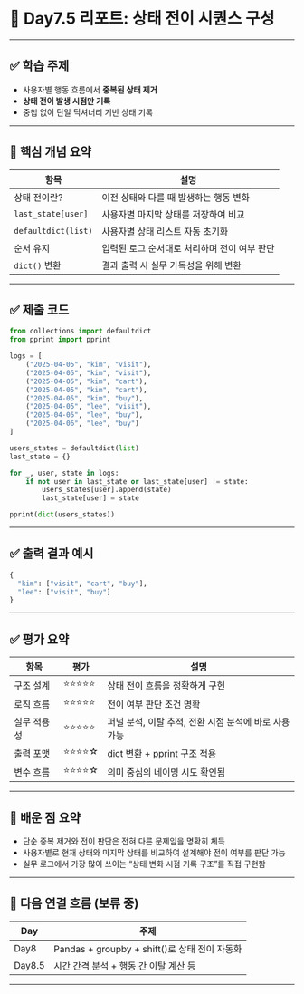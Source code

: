 # 📄 Day7.5 리포트: 상태 전이 시퀀스 구성

---

## ✅ 학습 주제

- 사용자별 행동 흐름에서 **중복된 상태 제거**
- **상태 전이 발생 시점만 기록**
- 중첩 없이 단일 딕셔너리 기반 상태 기록

---

## 📌 핵심 개념 요약

| 항목 | 설명 |
|------|------|
| 상태 전이란? | 이전 상태와 다를 때 발생하는 행동 변화 |
| `last_state[user]` | 사용자별 마지막 상태를 저장하여 비교 |
| `defaultdict(list)` | 사용자별 상태 리스트 자동 초기화 |
| 순서 유지 | 입력된 로그 순서대로 처리하며 전이 여부 판단 |
| `dict()` 변환 | 결과 출력 시 실무 가독성을 위해 변환 |

---

## ✅ 제출 코드

```python
from collections import defaultdict
from pprint import pprint

logs = [
    ("2025-04-05", "kim", "visit"),
    ("2025-04-05", "kim", "visit"),
    ("2025-04-05", "kim", "cart"),
    ("2025-04-05", "kim", "cart"),
    ("2025-04-05", "kim", "buy"),
    ("2025-04-05", "lee", "visit"),
    ("2025-04-05", "lee", "buy"),
    ("2025-04-06", "lee", "buy")
]

users_states = defaultdict(list)
last_state = {}

for _, user, state in logs:
    if not user in last_state or last_state[user] != state:
        users_states[user].append(state)
        last_state[user] = state

pprint(dict(users_states))
```

---

## ✅ 출력 결과 예시

```python
{
  "kim": ["visit", "cart", "buy"],
  "lee": ["visit", "buy"]
}
```

---

## ✅ 평가 요약

| 항목 | 평가 | 설명 |
|------|------|------|
| 구조 설계 | ⭐⭐⭐⭐⭐ | 상태 전이 흐름을 정확하게 구현 |
| 로직 흐름 | ⭐⭐⭐⭐⭐ | 전이 여부 판단 조건 명확 |
| 실무 적용성 | ⭐⭐⭐⭐⭐ | 퍼널 분석, 이탈 추적, 전환 시점 분석에 바로 사용 가능 |
| 출력 포맷 | ⭐⭐⭐⭐☆ | dict 변환 + pprint 구조 적용 |
| 변수 흐름 | ⭐⭐⭐⭐☆ | 의미 중심의 네이밍 시도 확인됨 |

---

## 🧠 배운 점 요약

- 단순 중복 제거와 전이 판단은 전혀 다른 문제임을 명확히 체득
- 사용자별로 현재 상태와 마지막 상태를 비교하여 설계해야 전이 여부를 판단 가능
- 실무 로그에서 가장 많이 쓰이는 “상태 변화 시점 기록 구조”를 직접 구현함

---

## 🔁 다음 연결 흐름 (보류 중)

| Day | 주제 |
|-----|------|
| Day8 | Pandas + groupby + shift()로 상태 전이 자동화 |
| Day8.5 | 시간 간격 분석 + 행동 간 이탈 계산 등 |

---
